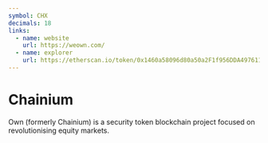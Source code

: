 ```yaml
---
symbol: CHX
decimals: 18
links:
  - name: website
    url: https://weown.com/
  - name: explorer
    url: https://etherscan.io/token/0x1460a58096d80a50a2F1f956DDA497611Fa4f165
---
```


# Chainium

Own (formerly Chainium) is a security token blockchain project focused on revolutionising equity markets.
